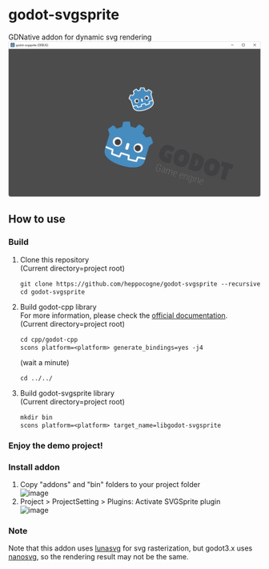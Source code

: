 # godot-svgsprite
GDNative addon for dynamic svg rendering  
![](screenshot.png)

## How to use
### Build
1. Clone this repository  
   (Current directory=project root)
   ```
   git clone https://github.com/heppocogne/godot-svgsprite --recursive
   cd godot-svgsprite
   ```
2. Build godot-cpp library  
   For more information, please check the [official documentation](https://docs.godotengine.org/en/stable/tutorials/scripting/gdnative/gdnative_cpp_example.html).  
   (Current directory=project root)
   ```
   cd cpp/godot-cpp
   scons platform=<platform> generate_bindings=yes -j4
   ```
   (wait a minute)
    
   ```
   cd ../../
   ```
3. Build godot-svgsprite library  
   (Current directory=project root)
   ```
   mkdir bin
   scons platform=<platform> target_name=libgodot-svgsprite
   ```
### Enjoy the demo project!
### Install addon
1. Copy "addons" and "bin" folders to your project folder  
   ![image](https://user-images.githubusercontent.com/83043568/192418076-98a9eaab-ac55-4b71-85c3-f62afe3929e5.png)
2. Project > ProjectSetting > Plugins: Activate SVGSprite plugin  
   ![image](https://user-images.githubusercontent.com/83043568/192416729-c99612d1-476c-4471-b414-46b34a64544d.png)
### Note
Note that this addon uses [lunasvg](https://github.com/sammycage/lunasvg) for svg rasterization, but godot3.x uses [nanosvg](https://github.com/memononen/nanosvg), so the rendering result may not be the same.
